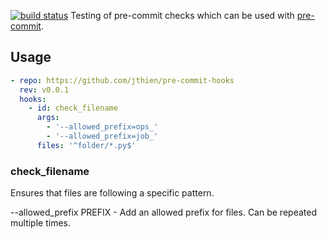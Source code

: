 [![build status](https://github.com/jthien/pre-commit-hooks/blob/main/.github/workflows/pre-commit.yml/badge.svg)](https://github.com/jthien/pre-commit-hooks/blob/main/.github/workflows/pre-commit.yml)
Testing of pre-commit checks which can be used with [pre-commit](http://pre-commit.com).

## Usage

```yaml
- repo: https://github.com/jthien/pre-commit-hooks
  rev: v0.0.1
  hooks:
    - id: check_filename
      args:
        - '--allowed_prefix=ops_'
        - '--allowed_prefix=job_'
      files: '^folder/*.py$'
```

### check_filename
Ensures that files are following a specific pattern.

--allowed_prefix PREFIX - Add an allowed prefix for files. Can be repeated multiple times.
